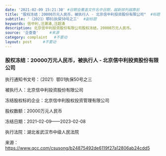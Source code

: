 ```yaml
---
date: '2021-02-09 15:21:30' #日期会覆盖文件名中日期，越新排列越靠前
title: "股权冻结：20000万元人民币，被执行人 - 北京信中利投资股份有限公司"  #标题
subtitle: '（2021）鄂01执保50号之三'  #副标题
keywords: 信中利,汪潮涌,汪超涌
description: 北京信中利投资股份有限公司股权冻结，20000万元人民币。
source: '企查查'     #来源
category: complaint   #不要动
layout: post     #不要动
---
```


### 股权冻结：20000万元人民币，被执行人 - 北京信中利投资股份有限公司

执行通知书文号：（2021）鄂01执保50号之三

被执行人：北京信中利投资股份有限公司

冻结股权标的企业：北京信中利股权投资管理有限公司

股权数额：20000万元人民币    

冻结日期：2021-02-09——2023-02-08

执行法院：湖北省武汉市中级人民法院


来源：https://www.qcc.com/csusong/b24875492de6119f27a12806ab24cdd5
